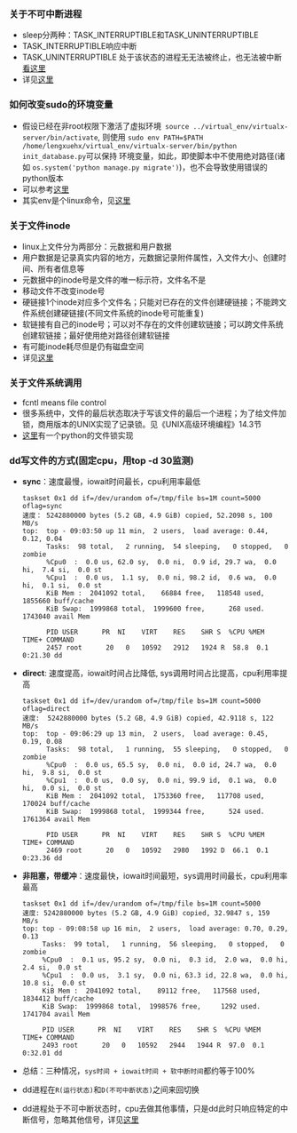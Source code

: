 ### 关于不可中断进程

* sleep分两种：TASK_INTERRUPTIBLE和TASK_UNINTERRUPTIBLE
* TASK_INTERRUPTIBLE响应中断
* TASK_UNINTERRUPTIBLE 处于该状态的进程无无法被终止，也无法被中断[看这里](https://stackoverflow.com/a/1475715/2272451)
* 详见[这里](https://stackoverflow.com/a/224042/2272451)

### 如何改变sudo的环境变量

* 假设已经在非root权限下激活了虚拟环境` source ../virtual_env/virtualx-server/bin/activate`, 则使用
`sudo env PATH=$PATH /home/lengxuehx/virtual_env/virtualx-server/bin/python init_database.py`可以保持
环境变量，如此，即使脚本中不使用绝对路径(诸如 `os.system('python manage.py migrate')`)，也不会导致使用错误的python版本
* 可以参考[这里](https://stackoverflow.com/a/257666/2272451)
* 其实env是个linux命令，见[这里](https://linux.die.net/man/1/env)

### 关于文件inode
* linux上文件分为两部分：元数据和用户数据
* 用户数据是记录真实内容的地方，元数据记录附件属性，入文件大小、创建时间、所有者信息等
* 元数据中的inode号是文件的唯一标示符，文件名不是
* 移动文件不改变inode号
* 硬链接1个inode对应多个文件名；只能对已存在的文件创建硬链接；不能跨文件系统创建硬链接(不同文件系统的inode号可能重复)
* 软链接有自己的inode号；可以对不存在的文件创建软链接；可以跨文件系统创建软链接；最好使用绝对路径创建软链接
* 有可能inode耗尽但是仍有磁盘空间
* 详见[这里](https://www.ibm.com/developerworks/cn/linux/l-cn-hardandsymb-links/index.html)

### 关于文件系统调用
* fcntl means file control
* 很多系统中，文件的最后状态取决于写该文件的最后一个进程；为了给文件加锁，商用版本的UNIX实现了记录锁。见《UNIX高级环境编程》14.3节
* [这里](https://github.com/ilastik/lazyflow/blob/master/lazyflow/utility/fileLock.py)有一个python的文件锁实现


### dd写文件的方式(固定cpu，用top -d 30监测)
* **sync**：速度最慢，iowait时间最长，cpu利用率最低
     
      taskset 0x1 dd if=/dev/urandom of=/tmp/file bs=1M count=5000 oflag=sync
      速度： 5242880000 bytes (5.2 GB, 4.9 GiB) copied, 52.2098 s, 100 MB/s
      top:  top - 09:03:50 up 11 min,  2 users,  load average: 0.44, 0.12, 0.04
            Tasks:  98 total,   2 running,  54 sleeping,   0 stopped,   0 zombie
            %Cpu0  :  0.0 us, 62.0 sy,  0.0 ni,  0.9 id, 29.7 wa,  0.0 hi,  7.4 si,  0.0 st
            %Cpu1  :  0.0 us,  1.1 sy,  0.0 ni, 98.2 id,  0.6 wa,  0.0 hi,  0.1 si,  0.0 st
            KiB Mem :  2041092 total,    66884 free,   118548 used,  1855660 buff/cache
            KiB Swap:  1999868 total,  1999600 free,      268 used.  1743040 avail Mem

            PID USER      PR  NI    VIRT    RES    SHR S  %CPU %MEM     TIME+ COMMAND
            2457 root      20   0   10592   2912   1924 R  58.8  0.1   0:21.30 dd
            
* **direct**: 速度提高，iowait时间占比降低, sys调用时间占比提高，cpu利用率提高
       
      taskset 0x1 dd if=/dev/urandom of=/tmp/file bs=1M count=5000 oflag=direct
      速度:  5242880000 bytes (5.2 GB, 4.9 GiB) copied, 42.9118 s, 122 MB/s
      top:  top - 09:06:29 up 13 min,  2 users,  load average: 0.45, 0.19, 0.08
            Tasks:  98 total,   1 running,  55 sleeping,   0 stopped,   0 zombie
            %Cpu0  :  0.0 us, 65.5 sy,  0.0 ni,  0.0 id, 24.7 wa,  0.0 hi,  9.8 si,  0.0 st
            %Cpu1  :  0.0 us,  0.0 sy,  0.0 ni, 99.9 id,  0.1 wa,  0.0 hi,  0.0 si,  0.0 st
            KiB Mem :  2041092 total,  1753360 free,   117708 used,   170024 buff/cache
            KiB Swap:  1999868 total,  1999344 free,      524 used.  1761364 avail Mem
            
            PID USER      PR  NI    VIRT    RES    SHR S  %CPU %MEM     TIME+ COMMAND
            2469 root      20   0   10592   2980   1992 D  66.1  0.1   0:23.36 dd
            
* **非阻塞，带缓冲**：速度最快，iowait时间最短，sys调用时间最长，cpu利用率最高

      taskset 0x1 dd if=/dev/urandom of=/tmp/file bs=1M count=5000
      速度: 5242880000 bytes (5.2 GB, 4.9 GiB) copied, 32.9847 s, 159 MB/s
      top: top - 09:08:58 up 16 min,  2 users,  load average: 0.70, 0.29, 0.13
           Tasks:  99 total,   1 running,  56 sleeping,   0 stopped,   0 zombie
           %Cpu0  :  0.1 us, 95.2 sy,  0.0 ni,  0.3 id,  2.0 wa,  0.0 hi,  2.4 si,  0.0 st
           %Cpu1  :  0.0 us,  3.1 sy,  0.0 ni, 63.3 id, 22.8 wa,  0.0 hi, 10.8 si,  0.0 st
           KiB Mem :  2041092 total,    89112 free,   117568 used,  1834412 buff/cache
           KiB Swap:  1999868 total,  1998576 free,     1292 used.  1741704 avail Mem
            
           PID USER      PR  NI    VIRT    RES    SHR S  %CPU %MEM     TIME+ COMMAND
           2493 root      20   0   10592   2944   1944 R  97.0  0.1   0:32.01 dd
           
* 总结：三种情况，`sys时间 + iowait时间 + 软中断时间`都约等于100%
* dd进程在`R(运行状态)`和`D(不可中断状态)`之间来回切换
* dd进程处于不可中断状态时，cpu去做其他事情，只是dd此时只响应特定的中断信号，忽略其他信号，详见[这里](https://stackoverflow.com/a/224042/2272451)